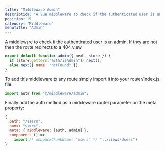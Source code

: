 ```yaml
---
title: "Middleware Admin"
description: "A Vue middleware to check if the authenticated user is an admin. If they are not then the route redirects to a 404 view."
position: 19
category: "Middleware"
menuTitle: "Admin"
---
```


A middleware to check if the authenticated user is an admin. If they are not then the route redirects to a 404 view.

```js
export default function admin({ next, store }) {
  if (store.getters["auth/isAdmin"]) next();
  else next({ name: "notFound" });
}
```

To add this middleware to any route simply import it into your router/index.js file:

```js
import auth from "@/middleware/admin";
```

Finally add the auth method as a middleware router parameter on the meta property:

```js
{
  path: "/users",
  name: "users",
  meta: { middleware: [auth, admin] },
  component: () =>
    import(/* webpackChunkName: "users" */ "../views/Users"),
}
```
